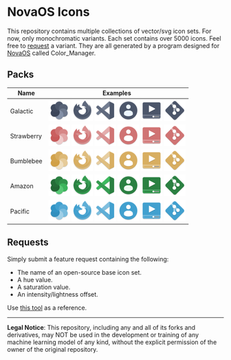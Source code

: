# NovaOS Icons
This repository contains multiple collections of vector/svg icon sets. For now, only monochromatic variants. Each set contains over 5000 icons. Feel free to [request](#requests) a variant. They are all generated by a program designed for [NovaOS](https://github.com/NicklasVraa/NovaOS) called Color_Manager.

## Packs
| Name       | Examples |
| ---------- | -------- |
| Galactic   | <img src="packs/galactic/preview/colors.png" width="50"/>  <img src="packs/galactic/preview/firefox.png" width="50"/> <img src="packs/galactic/preview/vscode.png" width="50"/> <img src="packs/galactic/preview/account.png" width="50"/>  <img src="packs/galactic/preview/video.png" width="50"/> <img src="packs/galactic/preview/git.png" width="50"/> |
| Strawberry | <img src="packs/strawberry/preview/colors.png" width="50"/>  <img src="packs/strawberry/preview/firefox.png" width="50"/> <img src="packs/strawberry/preview/vscode.png" width="50"/> <img src="packs/strawberry/preview/account.png" width="50"/>  <img src="packs/strawberry/preview/video.png" width="50"/> <img src="packs/strawberry/preview/git.png" width="50"/> |
| Bumblebee | <img src="packs/bumblebee/preview/colors.png" width="50"/>  <img src="packs/bumblebee/preview/firefox.png" width="50"/> <img src="packs/bumblebee/preview/vscode.png" width="50"/> <img src="packs/bumblebee/preview/account.png" width="50"/>  <img src="packs/bumblebee/preview/video.png" width="50"/> <img src="packs/bumblebee/preview/git.png" width="50"/> |
| Amazon | <img src="packs/amazon/preview/colors.png" width="50"/>  <img src="packs/amazon/preview/firefox.png" width="50"/> <img src="packs/amazon/preview/vscode.png" width="50"/> <img src="packs/amazon/preview/account.png" width="50"/>  <img src="packs/amazon/preview/video.png" width="50"/> <img src="packs/amazon/preview/git.png" width="50"/> |
| Pacific | <img src="packs/pacific/preview/colors.png" width="50"/>  <img src="packs/pacific/preview/firefox.png" width="50"/> <img src="packs/pacific/preview/vscode.png" width="50"/> <img src="packs/pacific/preview/account.png" width="50"/>  <img src="packs/pacific/preview/video.png" width="50"/> <img src="packs/pacific/preview/git.png" width="50"/> |

## Requests <a name="requests"></a>
Simply submit a feature request containing the following:
- The name of an open-source base icon set.
- A hue value.
- A saturation value.
- An intensity/lightness offset.

Use [this tool](https://https://www.w3schools.com/colors/colors_hsl.asp) as a reference.

---
**Legal Notice**: This repository, including any and all of its forks and derivatives, may NOT be used in the development or training of any machine learning model of any kind, without the explicit permission of the owner of the original repository.
